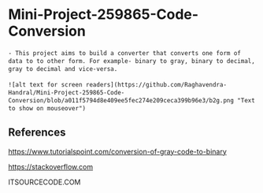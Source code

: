 # Mini-Project-259865-Code-Conversion
    - This project aims to build a converter that converts one form of data to to other form. For example- binary to gray, binary to decimal, gray to decimal and vice-versa.

    ![alt text for screen readers](https://github.com/Raghavendra-Handral/Mini-Project-259865-Code-Conversion/blob/a011f5794d8e409ee5fec274e209ceca399b96e3/b2g.png "Text to show on mouseover")

## References 
https://www.tutorialspoint.com/conversion-of-gray-code-to-binary

https://stackoverflow.com

ITSOURCECODE.COM
